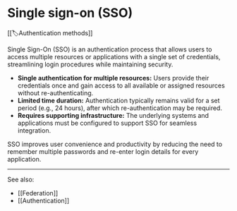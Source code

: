 
# Single sign-on (SSO)

[[🏷️Authentication methods]]

Single Sign-On (SSO) is an authentication process that allows users to access multiple resources or applications with a single set of credentials, streamlining login procedures while maintaining security.

- **Single authentication for multiple resources:** Users provide their credentials once and gain access to all available or assigned resources without re-authenticating.
- **Limited time duration:** Authentication typically remains valid for a set period (e.g., 24 hours), after which re-authentication may be required.
- **Requires supporting infrastructure:** The underlying systems and applications must be configured to support SSO for seamless integration.

SSO improves user convenience and productivity by reducing the need to remember multiple passwords and re-enter login details for every application.

---

See also:

- [[Federation]]
- [[Authentication]]